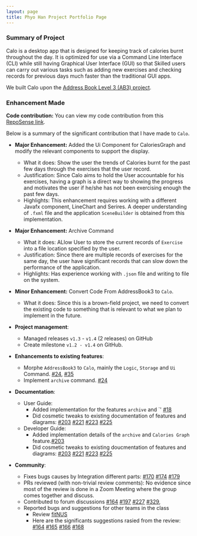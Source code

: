 ```yaml
---
layout: page
title: Phyo Han Project Portfolio Page
---
```

### Summary of Project
Calo is a desktop app that is designed for keeping track of calories burnt throughout the day.
It is optimized for use via a Command Line Interface (CLI) while still having Graphical User Interface (GUI) so that
Skilled users can carry out various tasks such as adding new exercises and checking records for previous days
much faster than the traditional GUI apps.  

We built Calo upon the [Address Book Level 3 (AB3) project](https://github.com/se-edu/addressbook-level3).

### Enhancement Made
**Code contribution:** You can view my code contribution from this [RepoSense link](https://nus-cs2103-ay2021s1.github.io/tp-dashboard/#breakdown=true&search=nahoyhp&sort=groupTitle&sortWithin=title&since=2020-08-14&until=2020-11-09&timeframe=commit&mergegroup=&groupSelect=groupByRepos&checkedFileTypes=docs~functional-code~test-code~other).  

Below is a summary of the significant contribution that I have made to `Calo`.

* **Major Enhancement:** Added the Ui Component for CaloriesGraph and modify the relevant components to support the display.  
  * What it does: Show the user the trends of Calories burnt for the past few days through the exercises that the user record.
  * Justification: Since Calo aims to hold the User accountable for his exercises, having a graph is a direct way to showing the progress and motivates the user if he/she has not been exercising enough the past few days.   
  * Highlights: This enhancement requires working with a different Javafx component, LineChart and Serires. A deeper understanding of `.fxml` file and the application `SceneBuilder` is obtained from this implementation.

* **Major Enhancement:** Archive Command  
  * What it does: ALlow User to store the current records of `Exercise` into a file location specified by the user.
  * Justification: Since there are multiple records of exercises for the same day, the user have significant records that can slow down the performance of the application.
  * Highlights: Has experience working with `.json` file and writing to file on the system.  

* **Minor Enhancement:** Convert Code From AddressBook3 to `Calo`. 
  * What it does: Since this is a brown-field project, we need to convert the existing code to something that is relevant to what we plan to implement in the future.


* **Project management**:
  * Managed releases `v1.3` - `v1.4` (2 releases) on GitHub
  * Create milestone `v1.2 - v1.4` on GitHub.

* **Enhancements to existing features**:
  * Morphe `AddressBook3` to `Calo`, mainly the `Logic`, `Storage` and `Ui` Command. [\#24](https://github.com/AY2021S1-CS2103T-W17-2/tp/pull/24), [\#35](https://github.com/AY2021S1-CS2103T-W17-2/tp/pull/35)
  * Implement `archive` command. [\#24](https://github.com/AY2021S1-CS2103T-W17-2/tp/pull/24)  

* **Documentation**:
  * User Guide:
    * Added implementation for the features `archive` and `' [\#18](https://github.com/AY2021S1-CS2103T-W17-2/tp/pull/18)
    * Did cosmetic tweaks to existing documentation of features  and diagrams: [\#203](https://github.com/AY2021S1-CS2103T-W17-2/tp/pull/203) [\#221](https://github.com/AY2021S1-CS2103T-W17-2/tp/pull/221) [\#223](https://github.com/AY2021S1-CS2103T-W17-2/tp/pull/223) [\#225](https://github.com/AY2021S1-CS2103T-W17-2/tp/pull/225)
  * Developer Guide:
    * Added implementation details of the `archive` and `Calories Graph` feature.[\#203](https://github.com/AY2021S1-CS2103T-W17-2/tp/pull/203)
    * Did cosmetic tweaks to existing doucmentation of features and diagrams: [\#203](https://github.com/AY2021S1-CS2103T-W17-2/tp/pull/203) [\#221](https://github.com/AY2021S1-CS2103T-W17-2/tp/pull/221) [\#223](https://github.com/AY2021S1-CS2103T-W17-2/tp/pull/223) [\#225](https://github.com/AY2021S1-CS2103T-W17-2/tp/pull/225)
   

* **Community**:
  * Fixes bugs causes by Integration different parts: [\#170](https://github.com/AY2021S1-CS2103T-W17-2/tp/pull/170) [\#174](https://github.com/AY2021S1-CS2103T-W17-2/tp/pull/174) [\#179](https://github.com/AY2021S1-CS2103T-W17-2/tp/pull/179)
  * PRs reviewed (with non-trivial review comments): No evidence since most of the review is done in a Zoom Meeting where the group comes together and discuss.
  * Contributed to forum discussions [\#164](https://github.com/nus-cs2103-AY2021S1/forum/issues/164) [\#197](https://github.com/nus-cs2103-AY2021S1/forum/issues/197) [\#227](https://github.com/nus-cs2103-AY2021S1/forum/issues/227) [\#329](https://github.com/nus-cs2103-AY2021S1/forum/issues/329),
  * Reported bugs and suggestions for other teams in the class 
      * Review [fitNUS](https://github.com/AY2021S1-CS2103T-T09-2/tp/)
      * Here are the significants suggestions rasied from the review: [\#164](https://github.com/AY2021S1-CS2103T-T09-2/tp/issues/164) [\#165](https://github.com/AY2021S1-CS2103T-T09-2/tp/issues/165) [\#166](https://github.com/AY2021S1-CS2103T-T09-2/tp/issues/166) [\#168](https://github.com/AY2021S1-CS2103T-T09-2/tp/issues/168)
